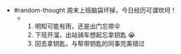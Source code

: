 - #random-thought 周末上班脑袋坏掉，今日经历可谓坎坷！
	- 1. 明知可能有雨，还是出门忘带伞
	  2. 下班开溜，出站骑车想起忘拿钥匙 😭
	  3. 回去拿钥匙，与帮带钥匙的同事完美错过